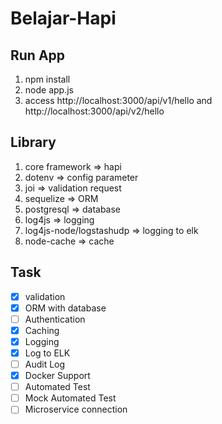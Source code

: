 # Belajar-Hapi

## Run App

1. npm install
2. node app.js
3. access http://localhost:3000/api/v1/hello and http://localhost:3000/api/v2/hello

## Library

1. core framework => hapi
2. dotenv => config parameter
3. joi => validation request
4. sequelize => ORM
5. postgresql => database
6. log4js => logging
7. log4js-node/logstashudp => logging to elk
8. node-cache => cache

## Task

-   [x] validation
-   [x] ORM with database
-   [ ] Authentication
-   [x] Caching
-   [x] Logging
-   [x] Log to ELK
-   [ ] Audit Log
-   [x] Docker Support
-   [ ] Automated Test
-   [ ] Mock Automated Test
-   [ ] Microservice connection
